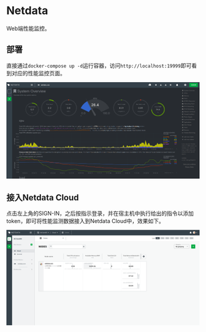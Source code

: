 # Netdata

Web端性能监控。

## 部署

直接通过`docker-compose up -d`运行容器，访问`http://localhost:19999`即可看到对应的性能监控页面。

![netdata_homepage](.assets/netdata_homepage.png)

## 接入Netdata Cloud

点击左上角的SIGN-IN，之后按指示登录，并在宿主机中执行给出的指令以添加token，即可将性能监测数据接入到Netdata Cloud中，效果如下。

![netdata_cloud_homepage](.assets/netdata_cloud_homepage.png)
